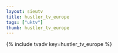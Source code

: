 ```yaml
--- 
layout: sieutv
title: hustler_tv_europe
tags: ["uktv"]
thumb: hustler_tv_europe
---
```

{% include tvadv key=hustler_tv_europe %}
